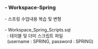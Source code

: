 <h3>
- Workspace-Spring<br>
</h3>
<p>
- 스프링 수업내용 복습 및 변형<br>
<br>
- Workspace_Spring_Scripts.sql<br>
&nbsp;&nbsp;: 테이블 및 더미 스크립트 파일<br>
&nbsp;&nbsp;(username : SPRING, password : SPRING)<br>
</p>
